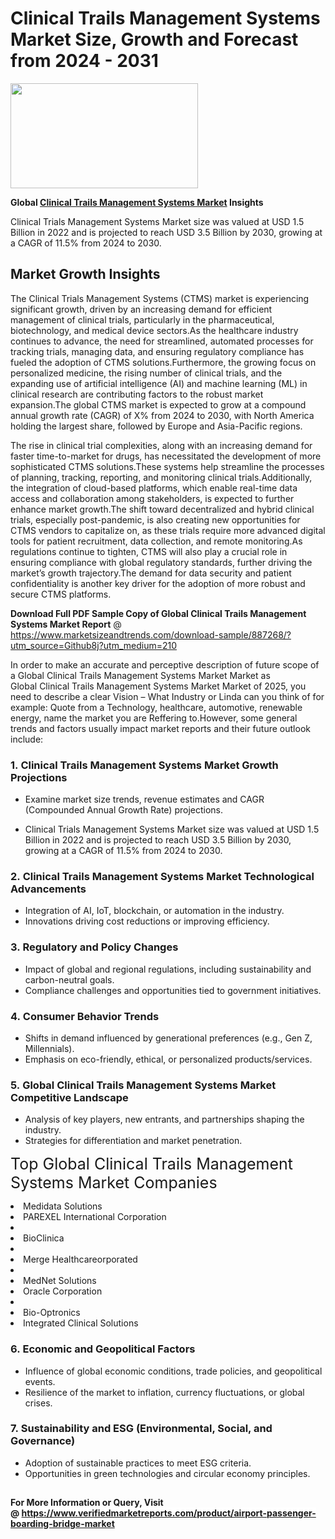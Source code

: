<H1>Clinical Trails Management Systems Market Size, Growth and Forecast from 2024 - 2031</H1><img class="aligncenter size-medium wp-image-584254" src="https://thirdeyenews.in/wp-content/uploads/2024/09/Global-Market-Research-300x168.jpeg" alt="" width="300" height="168" /><p><strong>Global&nbsp;<a href="https://www.marketsizeandtrends.com/download-sample/887268/?utm_source=Github8j?utm_medium=210">Clinical Trails Management Systems Market</a> Insights</strong></p><p>Clinical Trials Management Systems Market size was valued at USD 1.5 Billion in 2022 and is projected to reach USD 3.5 Billion by 2030, growing at a CAGR of 11.5% from 2024 to 2030.</p><p><h2>Market Growth Insights</h2> <p>The Clinical Trials Management Systems (CTMS) market is experiencing significant growth, driven by an increasing demand for efficient management of clinical trials, particularly in the pharmaceutical, biotechnology, and medical device sectors.As the healthcare industry continues to advance, the need for streamlined, automated processes for tracking trials, managing data, and ensuring regulatory compliance has fueled the adoption of CTMS solutions.Furthermore, the growing focus on personalized medicine, the rising number of clinical trials, and the expanding use of artificial intelligence (AI) and machine learning (ML) in clinical research are contributing factors to the robust market expansion.The global CTMS market is expected to grow at a compound annual growth rate (CAGR) of X% from 2024 to 2030, with North America holding the largest share, followed by Europe and Asia-Pacific regions.</p> <p>The rise in clinical trial complexities, along with an increasing demand for faster time-to-market for drugs, has necessitated the development of more sophisticated CTMS solutions.These systems help streamline the processes of planning, tracking, reporting, and monitoring clinical trials.Additionally, the integration of cloud-based platforms, which enable real-time data access and collaboration among stakeholders, is expected to further enhance market growth.The shift toward decentralized and hybrid clinical trials, especially post-pandemic, is also creating new opportunities for CTMS vendors to capitalize on, as these trials require more advanced digital tools for patient recruitment, data collection, and remote monitoring.As regulations continue to tighten, CTMS will also play a crucial role in ensuring compliance with global regulatory standards, further driving the market’s growth trajectory.The demand for data security and patient confidentiality is another key driver for the adoption of more robust and secure CTMS platforms.</p> <p><span class=""><strong>Download Full PDF Sample Copy of Global Clinical Trails Management Systems Market Report</strong> @ <a href="https://www.marketsizeandtrends.com/download-sample/887268/?utm_source=Github8j?utm_medium=210" target="_blank">https://www.marketsizeandtrends.com/download-sample/887268/?utm_source=Github8j?utm_medium=210</a></span></p><p>In order to make an accurate and perceptive description of future scope of a Global&nbsp;Clinical Trails Management Systems Market Market as Global&nbsp;Clinical Trails Management Systems Market Market of 2025, you need to describe a clear Vision &ndash; What Industry or Linda can you think of for example: Quote from a Technology, healthcare, automotive, renewable energy, name the market you are Reffering to.However, some general trends and factors usually impact market reports and their future outlook include:</p><h3>1.&nbsp;<strong>Clinical Trails Management Systems Market Growth Projections</strong></h3><ul><li>Examine market size trends, revenue estimates and CAGR (Compounded Annual Growth Rate) projections.</li><li><p>Clinical Trials Management Systems Market size was valued at USD 1.5 Billion in 2022 and is projected to reach USD 3.5 Billion by 2030, growing at a CAGR of 11.5% from 2024 to 2030.</p></li></ul><h3>2.&nbsp;<strong>Clinical Trails Management Systems Market Technological Advancements</strong></h3><ul><li>Integration of AI, IoT, blockchain, or automation in the industry.</li><li>Innovations driving cost reductions or improving efficiency.</li></ul><h3>3.&nbsp;<strong>Regulatory and Policy Changes</strong></h3><ul><li>Impact of global and regional regulations, including sustainability and carbon-neutral goals.</li><li>Compliance challenges and opportunities tied to government initiatives.</li></ul><h3>4.&nbsp;<strong>Consumer Behavior Trends</strong></h3><ul><li>Shifts in demand influenced by generational preferences (e.g., Gen Z, Millennials).</li><li>Emphasis on eco-friendly, ethical, or personalized products/services.</li></ul><h3>5.&nbsp;<strong>Global Clinical Trails Management Systems Market Competitive Landscape</strong></h3><ul><li>Analysis of key players, new entrants, and partnerships shaping the industry.</li><li>Strategies for differentiation and market penetration.</li></ul><p data-pm-slice="1 1 []"><span style="color: inherit; font-family: inherit; font-size: 25px;">Top Global Clinical Trails Management Systems Market Companies</span></p><div class="" data-test-id=""><p><li>Medidata Solutions</li><li> PAREXEL International Corporation</li><li></li><li> BioClinica</li><li></li><li> Merge Healthcareorporated</li><li></li><li> MedNet Solutions</li><li> Oracle Corporation</li><li></li><li> Bio-Optronics</li><li> Integrated Clinical Solutions</li></p></div><h3>6.&nbsp;<strong>Economic and Geopolitical Factors</strong></h3><ul><li>Influence of global economic conditions, trade policies, and geopolitical events.</li><li>Resilience of the market to inflation, currency fluctuations, or global crises.</li></ul><h3>7.&nbsp;<strong>Sustainability and ESG (Environmental, Social, and Governance)</strong></h3><ul><li>Adoption of sustainable practices to meet ESG criteria.</li><li>Opportunities in green technologies and circular economy principles.</li></ul><h2><strong style="font-size: 14px;">For More Information or Query, Visit @&nbsp;</strong><a style="background-color: #ffffff; font-size: 14px;" href="https://www.marketsizeandtrends.com/report/clinical-trails-management-systems-market-/" target="_blank">https://www.verifiedmarketreports.com/product/airport-passenger-boarding-bridge-market</a></h2>